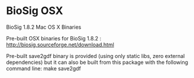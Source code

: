 # BioSig OSX
BioSig 1.8.2 Mac OS X Binaries

Pre-built OSX binaries for BioSig 1.8.2 : http://biosig.sourceforge.net/download.html

Pre-built save2gdf binary is provided (using only static libs, zero external dependencies)
but it can also be built from this package with the following command line:
make save2gdf
